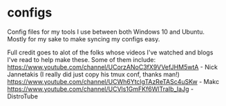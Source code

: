 # configs

Config files for my tools I use between both Windows 10 and Ubuntu. Mostly for
my sake to make syncing my configs easy.

Full credit goes to alot of the folks whose videos I've watched and blogs I've read to help make these. Some of them include:
https://www.youtube.com/channel/UCorzANoC3fX9VVefJHM5wtA - Nick Jannetakis (I really did just copy his tmux conf, thanks man!)
https://www.youtube.com/channel/UCWh6YtclgTAzReTASc4uSKw - Makc
https://www.youtube.com/channel/UCVls1GmFKf6WlTraIb_IaJg - DistroTube

